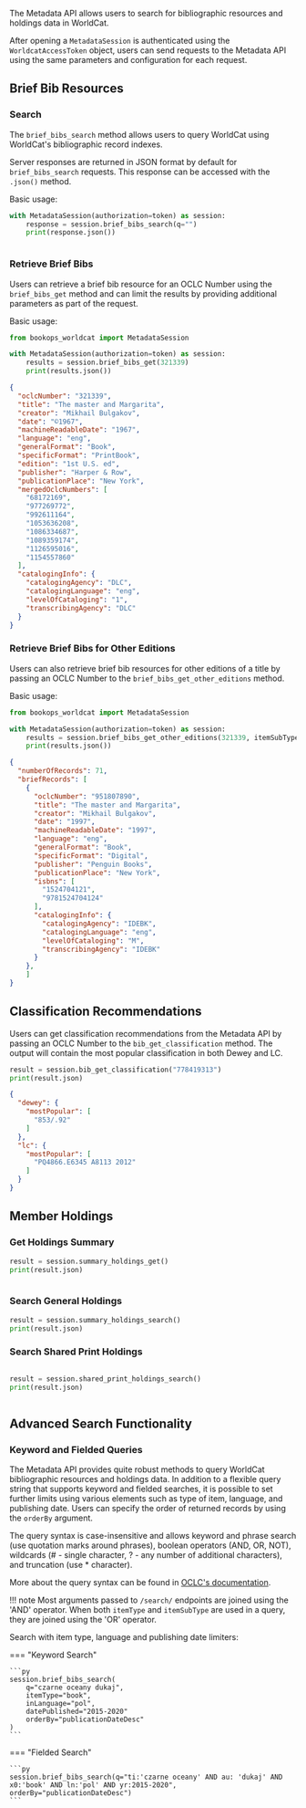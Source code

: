 The Metadata API allows users to search for bibliographic resources and holdings data in WorldCat.

After opening a `MetadataSession` is authenticated using the `WorldcatAccessToken` object, users can send requests to the Metadata API using the same parameters and configuration for each request.

## Brief Bib Resources
### Search
The `brief_bibs_search` method allows users to query WorldCat using WorldCat's bibliographic record indexes.

Server responses are returned in JSON format by default for `brief_bibs_search` requests. This response can be accessed with the `.json()` method.

Basic usage:
```python 
with MetadataSession(authorization=token) as session:
    response = session.brief_bibs_search(q="")
    print(response.json())
```
```json
```
### Retrieve Brief Bibs
Users can retrieve a brief bib resource for an OCLC Number using the `brief_bibs_get` method and can limit the results by providing additional parameters as part of the request.

Basic usage:
```python
from bookops_worldcat import MetadataSession

with MetadataSession(authorization=token) as session:
    results = session.brief_bibs_get(321339)
    print(results.json())
```
```json
{
  "oclcNumber": "321339",
  "title": "The master and Margarita",
  "creator": "Mikhail Bulgakov",
  "date": "©1967",
  "machineReadableDate": "1967",
  "language": "eng",
  "generalFormat": "Book",
  "specificFormat": "PrintBook",
  "edition": "1st U.S. ed",
  "publisher": "Harper & Row",
  "publicationPlace": "New York",
  "mergedOclcNumbers": [
    "68172169",
    "977269772",
    "992611164",
    "1053636208",
    "1086334687",
    "1089359174",
    "1126595016",
    "1154557860"
  ],
  "catalogingInfo": {
    "catalogingAgency": "DLC",
    "catalogingLanguage": "eng",
    "levelOfCataloging": "1",
    "transcribingAgency": "DLC"
  }
}
```
### Retrieve Brief Bibs for Other Editions
Users can also retrieve brief bib resources for other editions of a title by passing an OCLC Number to the `brief_bibs_get_other_editions` method.

Basic usage:
```python
from bookops_worldcat import MetadataSession

with MetadataSession(authorization=token) as session:
    results = session.brief_bibs_get_other_editions(321339, itemSubType="book-digital")
    print(results.json())
```
```json
{
  "numberOfRecords": 71,
  "briefRecords": [
    {
      "oclcNumber": "951807890",
      "title": "The master and Margarita",
      "creator": "Mikhail Bulgakov",
      "date": "1997",
      "machineReadableDate": "1997",
      "language": "eng",
      "generalFormat": "Book",
      "specificFormat": "Digital",
      "publisher": "Penguin Books",
      "publicationPlace": "New York",
      "isbns": [
        "1524704121",
        "9781524704124"
      ],
      "catalogingInfo": {
        "catalogingAgency": "IDEBK",
        "catalogingLanguage": "eng",
        "levelOfCataloging": "M",
        "transcribingAgency": "IDEBK"
      }
    },
    ]
}
```

## Classification Recommendations
Users can get classification recommendations from the Metadata API by passing an OCLC Number to the `bib_get_classification` method. The output will contain the most popular classification in both Dewey and LC. 

```python
result = session.bib_get_classification("778419313")
print(result.json)
```
```json
{
  "dewey": {
    "mostPopular": [
      "853/.92"
    ]
  },
  "lc": {
    "mostPopular": [
      "PQ4866.E6345 A8113 2012"
    ]
  }
}
```
## Member Holdings

### Get Holdings Summary
```python
result = session.summary_holdings_get()
print(result.json)
```
```json

```
### Search General Holdings
```python
result = session.summary_holdings_search()
print(result.json)
```

### Search Shared Print Holdings
```json

```

```python
result = session.shared_print_holdings_search()
print(result.json)
```
```json

```

## Advanced Search Functionality
### Keyword and Fielded Queries
The Metadata API provides quite robust methods to query WorldCat bibliographic resources and holdings data. In addition to a flexible query string that supports keyword and fielded searches, it is possible to set further limits using various elements such as type of item, language, and publishing date. Users can specify the order of returned records by using the `orderBy` argument. 

The query syntax is case-insensitive and allows keyword and phrase search (use quotation marks around phrases), boolean operators (AND, OR, NOT), wildcards (# - single character, ? - any number of additional characters), and truncation (use \* character).

More about the query syntax can be found in [OCLC's documentation](https://help.oclc.org/Librarian_Toolbox/Searching_WorldCat_Indexes/Get_started/Searching_WorldCat_indexes_guidelines_and_requirements).

!!! note
    Most arguments passed to `/search/` endpoints are joined using the 'AND' operator. When both `itemType` and `itemSubType` are used in a query, they are joined using the 'OR' operator. 

Search with item type, language and publishing date limiters:

=== "Keyword Search"

    ```py
    session.brief_bibs_search(
        q="czarne oceany dukaj",
        itemType="book",
        inLanguage="pol",
        datePublished="2015-2020"
        orderBy="publicationDateDesc"
    )
    ```

=== "Fielded Search"

    ```py
    session.brief_bibs_search(q="ti:'czarne oceany' AND au: 'dukaj' AND x0:'book' AND ln:'pol' AND yr:2015-2020", orderBy="publicationDateDesc")
    ```

